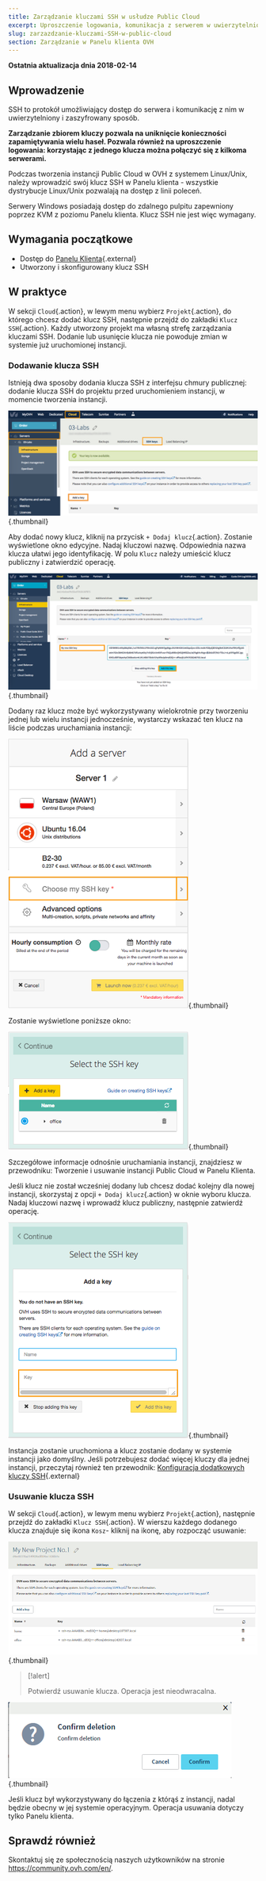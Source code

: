 ```yaml
---
title: Zarządzanie kluczami SSH w usłudze Public Cloud
excerpt: Uproszczenie logowania, komunikacja z serwerem w uwierzytelniony i zaszyfrowany sposób.
slug: zarzazdzanie-kluczami-SSH-w-public-cloud
section: Zarządzanie w Panelu klienta OVH
---
```


**Ostatnia aktualizacja dnia 2018-02-14**

## Wprowadzenie

SSH to protokół umożliwiający dostęp do serwera i komunikację z nim w uwierzytelniony i zaszyfrowany sposób. 

**Zarządzanie zbiorem kluczy pozwala na uniknięcie konieczności zapamiętywania wielu haseł. Pozwala również na uproszczenie logowania: korzystając z jednego klucza można połączyć się z kilkoma serwerami.** 

Podczas tworzenia instancji Public Cloud w OVH z systemem Linux/Unix, należy wprowadzić swój klucz SSH w Panelu klienta - wszystkie dystrybucje Linux/Unix pozwalają na dostęp z linii poleceń. 

Serwery Windows posiadają dostęp do zdalnego pulpitu zapewniony poprzez KVM z poziomu Panelu klienta. Klucz SSH nie jest więc wymagany.

## Wymagania początkowe

- Dostęp do [Panelu Klienta](https://www.ovh.com/auth/){.external}
- Utworzony i skonfigurowany klucz SSH

## W praktyce

W sekcji `Cloud`{.action}, w lewym menu wybierz `Projekt`{.action}, do którego chcesz dodać klucz SSH, następnie przejdź do zakładki `Klucz SSH`{.action}.
Każdy utworzony projekt ma własną strefę zarządzania kluczami SSH.
Dodanie lub usunięcie klucza nie powoduje zmian w systemie już uruchomionej instancji.

### Dodawanie klucza SSH

Istnieją dwa sposoby dodania klucza SSH z interfejsu chmury publicznej:
dodanie klucza SSH do projektu przed uruchomieniem instancji,
w momencie tworzenia instancji.

![Dodaj klucz SSH](images/1_add_key_main_view.png){.thumbnail}

Aby dodać nowy klucz, kliknij na przycisk `+ Dodaj klucz`{.action}. Zostanie wyświetlone okno edycyjne.
Nadaj kluczowi nazwę. Odpowiednia nazwa klucza ułatwi jego identyfikację. W polu `Klucz` należy umieścić klucz publiczny i zatwierdzić operację.

![Dodaj swój klucz SSH](images/2_add_key_in_project.png){.thumbnail}

Dodany raz klucz może być wykorzystywany wielokrotnie przy tworzeniu jednej lub wielu instancji jednocześnie, wystarczy wskazać ten klucz na liście podczas uruchamiania instancji:
 
![Wybór klucza przy tworzeniu instancji](images/3_ssh_key_step_1.png){.thumbnail}


Zostanie wyświetlone poniższe okno:

![Wskaż klucz SSH lub dodaj nowy](images/4_select_key.png){.thumbnail}

Szczegółowe informacje odnośnie uruchamiania instancji, znajdziesz w przewodniku: Tworzenie i usuwanie instancji Public Cloud w Panelu Klienta.

Jeśli klucz nie został wcześniej dodany lub chcesz dodać kolejny dla nowej instancji, skorzystaj z opcji `+ Dodaj klucz`{.action} w oknie wyboru klucza.
Nadaj kluczowi nazwę i wprowadź klucz publiczny, następnie zatwierdź operację.

![Zatwierdź wybór klucza](images/5_add_key_inst_creation.png){.thumbnail}

Instancja zostanie uruchomiona a klucz zostanie dodany w systemie instancji jako domyślny.
Jeśli potrzebujesz dodać więcej kluczy dla jednej instancji, przeczytaj również ten przewodnik: [Konfiguracja dodatkowych kluczy SSH](https://docs.ovh.com/pl/public-cloud/konfiguracja_dodatkowych_kluczy_ssh/){.external}


### Usuwanie klucza SSH

W sekcji `Cloud`{.action}, w lewym menu wybierz `Projekt`{.action}, następnie przejdź do zakładki `Klucz SSH`{.action}.
W wierszu każdego dodanego klucza znajduje się ikona `Kosz`- kliknij na ikonę, aby rozpocząć usuwanie:

![Zatwierdź wybór klucza](images/6_SSH_key_deletion.png){.thumbnail}

> [!alert]
> 
> Potwierdź usuwanie klucza. Operacja jest nieodwracalna.
>

![Zatwierdź wybór klucza](images/7_confirm_SSH_key_deletion.png){.thumbnail}

Jeśli klucz był wykorzystywany do łączenia z którąś z instancji, nadal będzie obecny w jej systemie operacyjnym. Operacja usuwania dotyczy tylko Panelu klienta.


## Sprawdź również

Skontaktuj się ze społecznością naszych użytkowników na stronie <https://community.ovh.com/en/>.
